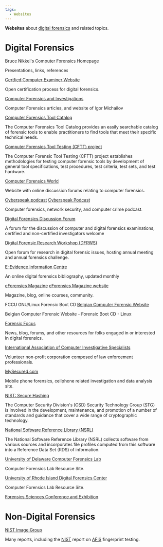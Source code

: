 ```yaml
---
tags:
  - Websites
---
```

**Websites** about [digital forensics](digital_forensics.md) and
related topics.

# Digital Forensics

[Bruce Nikkel's Computer Forensics Homepage](https://digitalforensics.ch/)

Presentations, links, references

<!-- -->

[Certfied Computer Examiner Website](https://www.isfce.com/)

Open certification process for digital forensics.

<!-- -->

[Computer Forensics and Investigations](http://computer-forensics-lab.org/)

Computer Forensics articles, and website of Igor Michailov

<!-- -->

[Computer Forensics Tool Catalog](https://toolcatalog.nist.gov/)

The Computer Forensics Tool Catalog provides an easily searchable
catalog of forensic tools to enable practitioners to find tools that
meet their specific technical needs.

<!-- -->

[Computer Forensics Tool Testing (CFTT) project](https://www.nist.gov/itl/ssd/software-quality-group/computer-forensics-tool-testing-program-cftt)

The Computer Forensic Tool Testing (CFTT) project establishes
methodologies for testing computer forensic tools by development of
general tool specifications, test procedures, test criteria, test sets,
and test hardware.

<!-- -->

[Computer Forensics World](https://www.computerforensicsworld.com/)

Website with online discussion forums relating to computer forensics.

<!-- -->

[Cyberspeak podcast](cyberspeak_podcast.md)
[Cyberspeak Podcast](https://cyberspeak.libsyn.com/)

Computer forensics, network security, and computer crime podcast.

<!-- -->

[Digital Forensics Discussion Forum](http://www.multimediaforensics.com/)

A forum for the discussion of computer and digital forensics
examinations, certified and non-certified investigators welcome

<!-- -->

[Digital Forensic Research Workshop (DFRWS)](https://dfrws.org/)

Open forum for research in digital forensic issues, hosting annual
meeting and annual forensics challenge.

<!-- -->

[E-Evidence Information Centre](http://www.e-evidence.info/)

An online digital forensics bibliography, updated monthly

<!-- -->

[eForensics Magazine](eforensics_magazine.md)
[eForensics Magazine website](https://eforensicsmag.com/)

Magazine, blog, online courses, community.

<!-- -->

FCCU GNU/Linux Forensic Boot CD
[Belgian Computer Forensic Website](http://www.lnx4n6.be/)

Belgian Computer Forensic Website - Forensic Boot CD - Linux

<!-- -->

[Forensic Focus](https://forensicfocus.com/)

News, blog, forums, and other resources for folks engaged in or
interested in digital forensics.

<!-- -->

[International Association of Computer Investigative Specialists](https://iacis.info/)

Volunteer non-profit corporation composed of law enforcement
professionals.

<!-- -->

[MySecured.com](http://www.marwan.com)

Mobile phone forensics, cellphone related investigation and data
analysis site.

<!-- -->

[NIST: Secure Hashing](https://csrc.nist.gov/projects/hash-functions)

The Computer Security Division's (CSD) Security Technology Group (STG)
is involved in the development, maintenance, and promotion of a number
of standards and guidance that cover a wide range of cryptographic
technology.

<!-- -->

[National Software Reference Library (NSRL)](https://www.nist.gov/itl/ssd/software-quality-group/national-software-reference-library-nsrl)

The National Software Reference Library (NSRL) collects software from
various sources and incorporates file profiles computed from this
software into a Reference Data Set (RDS) of information.

<!-- -->

[University of Delaware Computer Forensics Lab](http://128.175.24.251/forensics/default.htm)

Computer Forensics Lab Resource Site.

<!-- -->

[University of Rhode Island Digital Forensics Center](https://web.uri.edu/cs/dfcsc/) 

Computer Forensics Lab Resource Site.

<!-- -->

[Forensics Sciences Conference and Exhibition](http://euroforensics.com/%5DEuroforensics)

# Non-Digital Forensics

[NIST Image Group](https://fingerprint.nist.gov/)

Many reports, including the [NIST](nist.md) report on [AFIS](afis.md)
fingerprint testing.
